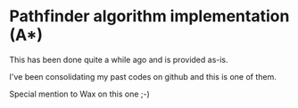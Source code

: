 Pathfinder algorithm implementation (A*)
========================================

This has been done quite a while ago and is provided as-is.

I've been consolidating my past codes on github and this is one of them.

Special mention to Wax on this one ;-)

